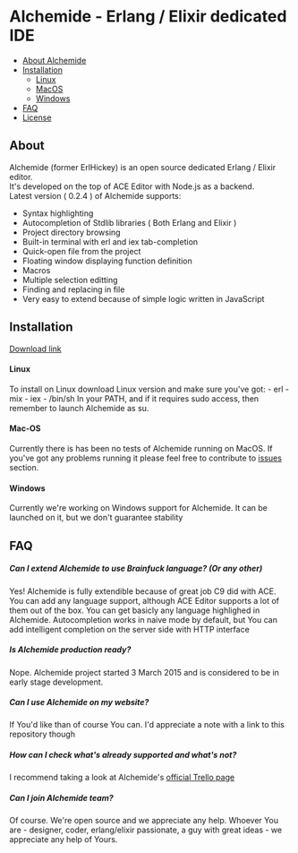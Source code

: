 # Alchemide - Erlang / Elixir dedicated IDE

- [About Alchemide](#about)  
- [Installation](#installation)  
  - [Linux](#linux)
  - [MacOS](#mac-os)
  - [Windows](#windows)
- [FAQ](#faq)  
- [License](#license)

## About 
Alchemide (former ErlHickey) is an open source dedicated Erlang / Elixir editor.  
It's developed on the top of ACE Editor with Node.js as a backend.  
Latest version ( 0.2.4 ) of Alchemide supports:  

- Syntax highlighting
- Autocompletion of Stdlib libraries ( Both Erlang and Elixir )
- Project directory browsing
- Built-in terminal with erl and iex tab-completion
- Quick-open file from the project
- Floating window displaying function definition
- Macros
- Multiple selection editting
- Finding and replacing in file
- Very easy to extend because of simple logic written in JavaScript 

## Installation
[Download link](https://drive.google.com/open?id=0B7w-FN9jiHQoZEM1QzNtcGhGLTg&authuser=0)

#### Linux 
  To install on Linux download Linux version and make sure you've got:
      - erl
      - mix
      - iex
      - /bin/sh
  In your PATH, and if it requires sudo access, then remember to launch Alchemide as su.

#### Mac-OS
   Currently there is has been no tests of Alchemide running on MacOS. If you've got any problems running it 
   please feel free to contribute to [issues](https://github.com/iraasta/alchemide/issues) section.

#### Windows
  Currently we're working on Windows support for Alchemide. It can be launched on it, but we don't guarantee
  stability

## FAQ

##### Can I extend Alchemide to use Brainfuck language? (Or any other)
Yes! Alchemide is fully extendible because of great job C9 did with ACE. You can add any language support,
although ACE Editor supports a lot of them out of the box.
You can get basicly any language highlighed in Alchemide.
Autocompletion works in naive mode by default, but You can add intelligent completion on the server side
with HTTP interface

##### Is Alchemide production ready?
Nope. Alchemide project started 3 March 2015 and is considered to be in early stage development.

##### Can I use Alchemide on my website?
If You'd like than of course You can. I'd appreciate a note with a link to this repository though

##### How can I check what's already supported and what's not?
I recommend taking a look at Alchemide's [official Trello page](https://trello.com/b/299ZIZkT/alchemide)

##### Can I join Alchemide team?
Of course. We're open source and we appreciate any help. Whoever You are - designer, coder, erlang/elixir passionate, a guy with great ideas - we appreciate any help of Yours.
